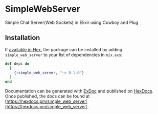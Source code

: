 # SimpleWebServer
Simple Chat Server(Web Sockets) in Elixir using Cowboy and Plug

## Installation

If [available in Hex](https://hex.pm/docs/publish), the package can be installed
by adding `simple_web_server` to your list of dependencies in `mix.exs`:

```elixir
def deps do
  [
    {:simple_web_server, "~> 0.1.0"}
  ]
end
```

Documentation can be generated with [ExDoc](https://github.com/elixir-lang/ex_doc)
and published on [HexDocs](https://hexdocs.pm). Once published, the docs can
be found at [https://hexdocs.pm/simple_web_server](https://hexdocs.pm/simple_web_server).

